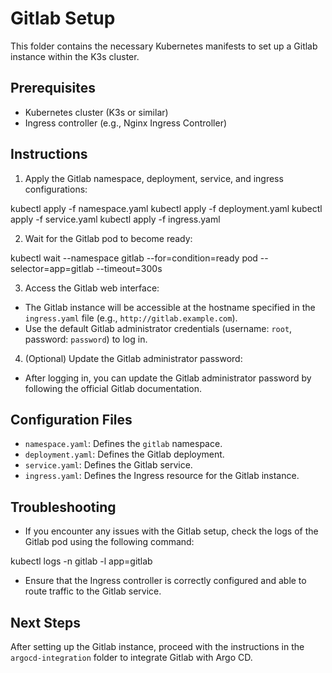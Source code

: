 # Gitlab Setup

This folder contains the necessary Kubernetes manifests to set up a Gitlab instance within the K3s cluster.

## Prerequisites

- Kubernetes cluster (K3s or similar)
- Ingress controller (e.g., Nginx Ingress Controller)

## Instructions

1. Apply the Gitlab namespace, deployment, service, and ingress configurations:

kubectl apply -f namespace.yaml
kubectl apply -f deployment.yaml
kubectl apply -f service.yaml
kubectl apply -f ingress.yaml


2. Wait for the Gitlab pod to become ready:

kubectl wait --namespace gitlab --for=condition=ready pod --selector=app=gitlab --timeout=300s


3. Access the Gitlab web interface:

- The Gitlab instance will be accessible at the hostname specified in the `ingress.yaml` file (e.g., `http://gitlab.example.com`).
- Use the default Gitlab administrator credentials (username: `root`, password: `password`) to log in.

4. (Optional) Update the Gitlab administrator password:

- After logging in, you can update the Gitlab administrator password by following the official Gitlab documentation.

## Configuration Files

- `namespace.yaml`: Defines the `gitlab` namespace.
- `deployment.yaml`: Defines the Gitlab deployment.
- `service.yaml`: Defines the Gitlab service.
- `ingress.yaml`: Defines the Ingress resource for the Gitlab instance.

## Troubleshooting

- If you encounter any issues with the Gitlab setup, check the logs of the Gitlab pod using the following command:

kubectl logs -n gitlab -l app=gitlab


- Ensure that the Ingress controller is correctly configured and able to route traffic to the Gitlab service.

## Next Steps

After setting up the Gitlab instance, proceed with the instructions in the `argocd-integration` folder to integrate Gitlab with Argo CD.